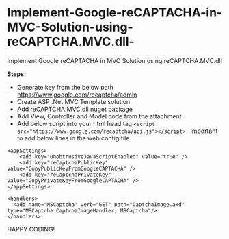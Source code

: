 # Implement-Google-reCAPTACHA-in-MVC-Solution-using-reCAPTCHA.MVC.dll-
Implement Google reCAPTACHA in MVC Solution using reCAPTCHA.MVC.dll 

<b>Steps:</b>
- Generate key from the below path https://www.google.com/recaptcha/admin
- Create ASP .Net MVC Template solution
- Add reCAPTCHA.MVC.dll nuget package
- Add View, Controller and Model code from the attachment
- Add below script into your html head tag
```<script src="https://www.google.com/recaptcha/api.js"></script> ```
Important to add below lines in the web.config file
 ``` 
 <appSettings>
     <add key="UnobtrusiveJavaScriptEnabled" value="true" />
     <add key="reCaptchaPublicKey" value="CopyPublicKeyFromGoogleCAPTACHA" />
     <add key="reCaptchaPrivateKey" value="CopyPrivateKeyFromGoogleCAPTACHA" />
 </appSettings>
 
 <handlers>
   <add name="MSCaptcha" verb="GET" path="CaptchaImage.axd" type="MSCaptcha.CaptchaImageHandler, MSCaptcha"/>
 </handlers>
 ```
HAPPY CODING!
